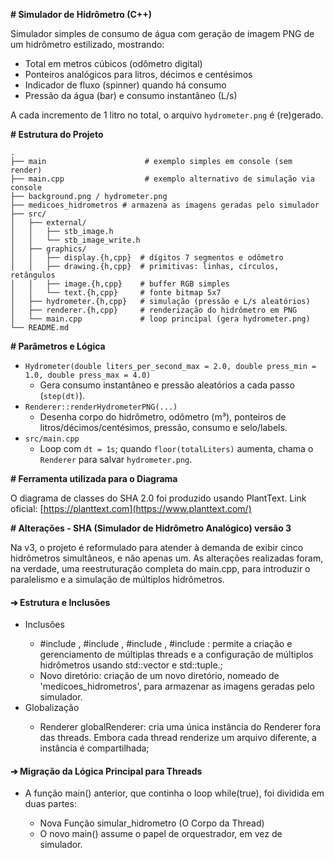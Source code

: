 **# Simulador de Hidrômetro (C++)**

Simulador simples de consumo de água com geração de imagem PNG de um hidrômetro estilizado, mostrando:
- Total em metros cúbicos (odômetro digital)
- Ponteiros analógicos para litros, décimos e centésimos
- Indicador de fluxo (spinner) quando há consumo
- Pressão da água (bar) e consumo instantâneo (L/s)

A cada incremento de 1 litro no total, o arquivo `hydrometer.png` é (re)gerado.

**# Estrutura do Projeto**

```
.
├── main                      # exemplo simples em console (sem render)
├── main.cpp                  # exemplo alternativo de simulação via console
├── background.png / hydrometer.png
├── medicoes_hidrometros # armazena as imagens geradas pelo simulador
├── src/
│   ├── external/
│   │   ├── stb_image.h
│   │   └── stb_image_write.h
│   ├── graphics/
│   │   ├── display.{h,cpp}  # dígitos 7 segmentos e odômetro
│   │   ├── drawing.{h,cpp}  # primitivas: linhas, círculos, retângulos
│   │   ├── image.{h,cpp}    # buffer RGB simples
│   │   └── text.{h,cpp}     # fonte bitmap 5x7
│   ├── hydrometer.{h,cpp}   # simulação (pressão e L/s aleatórios)
│   ├── renderer.{h,cpp}     # renderização do hidrômetro em PNG
│   └── main.cpp             # loop principal (gera hydrometer.png)
└── README.md
```

**# Parâmetros e Lógica**

- `Hydrometer(double liters_per_second_max = 2.0, double press_min = 1.0, double press_max = 4.0)`
  - Gera consumo instantâneo e pressão aleatórios a cada passo (`step(dt)`).
- `Renderer::renderHydrometerPNG(...)`
  - Desenha corpo do hidrômetro, odômetro (m³), ponteiros de litros/décimos/centésimos, pressão, consumo e selo/labels.
- `src/main.cpp`
  - Loop com `dt = 1s`; quando `floor(totalLiters)` aumenta, chama o `Renderer` para salvar `hydrometer.png`.

**# Ferramenta utilizada para o Diagrama**

O diagrama de classes do SHA 2.0 foi produzido usando PlantText.
Link oficial: [https://planttext.com](https://www.planttext.com/)

**# Alterações - SHA (Simulador de Hidrômetro Analógico) versão 3**

Na v3, o projeto é reformulado para atender à demanda de exibir cinco hidrômetros simultâneos, e não apenas um. As alterações realizadas foram, na verdade, uma reestruturação completa do main.cpp, para introduzir o paralelismo e a simulação de múltiplos hidrômetros.

<h4>➔ Estrutura e Inclusões</h4>
<ul>
    <li>Inclusões</li>
  <ul>
    <li>#include <vector>, #include <thread>, #include <tuple>, #include <algorithm>: permite a criação e gerenciamento de múltiplas threads e a configuração de múltiplos hidrômetros usando std::vector e std::tuple.; </li>
    <li>Novo diretório: criação de um novo diretório, nomeado de 'medicoes_hidrometros', para armazenar as imagens geradas pelo simulador. </li></ul>
  <li>Globalização</li>
  <ul>
    <li>Renderer globalRenderer: cria uma única instância do Renderer fora das threads. Embora cada thread renderize um arquivo diferente, a instância é compartilhada; </li></ul>
</ul> 

<h4>➔ Migração da Lógica Principal para Threads</h4>
<ul>
    <li>A função main() anterior, que continha o loop while(true), foi dividida em duas partes:</li>
  <ul>
    <li>Nova Função simular_hidrometro (O Corpo da Thread)</li>
    <li>O novo main() assume o papel de orquestrador, em vez de simulador.</li> </ul>
</ul> 
